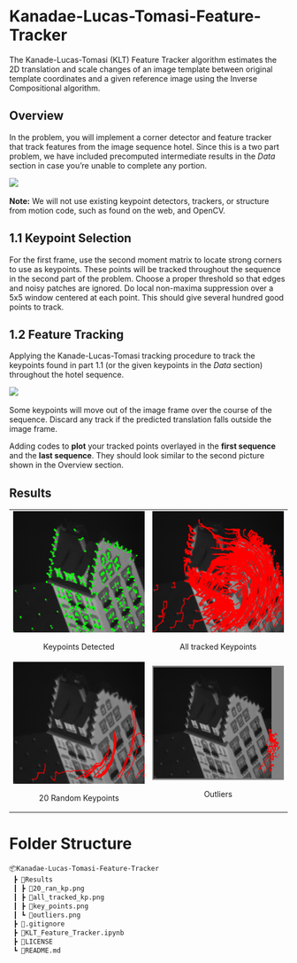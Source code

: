 # Kanadae-Lucas-Tomasi-Feature-Tracker
The Kanade-Lucas-Tomasi (KLT) Feature Tracker algorithm estimates the 2D translation and scale changes of an image template between original template coordinates and a given reference image using the Inverse Compositional algorithm. 

## Overview

In the problem, you will implement a corner detector and feature tracker that track features from the image sequence hotel. Since this is a two part problem, we have included precomputed intermediate results in the *Data* section in case you’re unable to complete any portion.

<img src="https://drive.google.com/uc?id=1sBtKpU2mYEPZ9c2Cvw-DBuLBPK2gYwC-" width="700"/>

**Note:**  We will not use existing keypoint detectors, trackers, or structure from motion code, such as found on the web, and OpenCV.

## 1.1 Keypoint Selection  
For the first frame, use the second moment matrix to locate strong corners to use as keypoints.
These points will be tracked throughout the sequence in the second part of the problem. Choose a proper threshold so that edges and noisy patches are ignored. Do local non-maxima suppression over a 5x5 window centered at each point.
This should give several hundred good points to track.

## 1.2 Feature Tracking 

Applying the Kanade-Lucas-Tomasi tracking procedure to track the keypoints found in part 1.1 (or the given keypoints in the *Data* section) throughout the hotel sequence. 

<img src="https://drive.google.com/uc?id=1dU4p4YcnXoQFnrNvleEty_4tDECkVW9Q" width="500"/>

Some keypoints will move out of the image frame over the course of the sequence. Discard any track if the predicted translation falls outside the image frame.


Adding codes to **plot** your tracked points overlayed in the **first sequence** and the **last sequence**. They should look similar to the second picture shown in the Overview section. 

## Results

<table>
    <tr>
        <td><img src='Results/key_points.png'><p align='center'>Keypoints Detected</p></td>
        <td><img src='Results/all_tracked_kp.png'><p align='center'>All tracked Keypoints</p></td>
    </tr>
    <tr>
        <td><img src='Results/20_ran_kp.png'><p align='center'>20 Random Keypoints</p></td>
        <td><img src='Results/outliers.png'><p align='center'>Outliers</p></td>
    </tr>
</table>

# Folder Structure
```
📦Kanadae-Lucas-Tomasi-Feature-Tracker
 ┣ 📂Results
 ┃ ┣ 📜20_ran_kp.png
 ┃ ┣ 📜all_tracked_kp.png
 ┃ ┣ 📜key_points.png
 ┃ ┗ 📜outliers.png
 ┣ 📜.gitignore
 ┣ 📜KLT_Feature_Tracker.ipynb
 ┣ 📜LICENSE
 ┗ 📜README.md
```